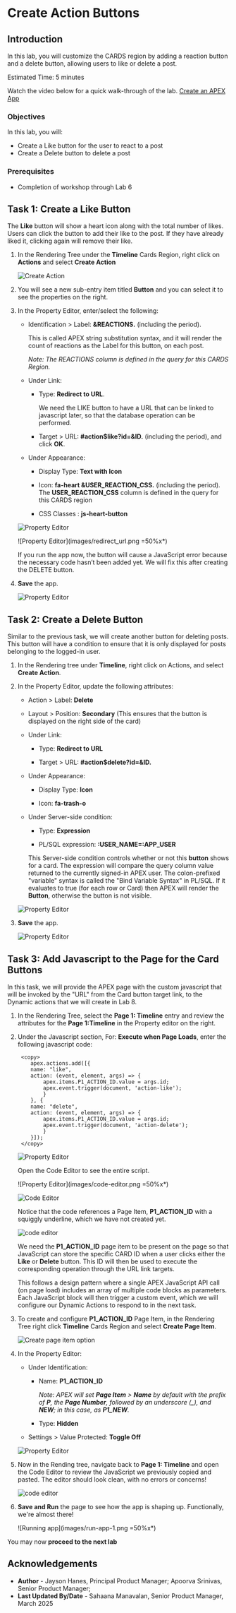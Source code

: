 # Create Action Buttons

## Introduction

In this lab, you will customize the CARDS region by adding a reaction button and a delete button, allowing users to like or delete a post.

Estimated Time: 5 minutes

Watch the video below for a quick walk-through of the lab.
[Create an APEX App](videohub:1_53khevkr)

### Objectives

In this lab, you will:

- Create a Like button for the user to react to a post
- Create a Delete button to delete a post

### Prerequisites

- Completion of workshop through Lab 6

## Task 1: Create a Like Button

The **Like** button will show a heart icon along with the total number of likes. Users can click the button to add their like to the post. If they have already liked it, clicking again will remove their like.

1. In the Rendering Tree under the **Timeline** Cards Region, right click on **Actions** and select **Create Action**

    ![Create Action](images/create-action-s.png)

2. You will see a new sub-entry item titled **Button** and you can select it to see the properties on the right.

3. In the Property Editor, enter/select the following:

    - Identification > Label: **&REACTIONS.** (including the period).

        This is called APEX string substitution syntax, and it will render the count of reactions as the Label for this button, on each post.

        *Note: The REACTIONS column is defined in the query for this CARDS Region.*

    - Under Link:
        - Type: **Redirect to URL**.

            We need the LIKE button to have a URL that can be linked to javascript later, so that the database operation can be performed.

        - Target > URL: **#action$like?id=&ID.** (including the period), and click **OK**.

    - Under Appearance:

        - Display Type: **Text with Icon**

        - Icon: **fa-heart &USER\_REACTION\_CSS.** (including the period). The **USER\_REACTION\_CSS** column is defined in the query for this CARDS region

        - CSS Classes : **js-heart-button**

    ![Property Editor](images/button-properties.png)

    ![Property Editor](images/redirect_url.png =50%x*)

    If you run the app now, the button will cause a JavaScript error because the necessary code hasn’t been added yet. We will fix this after creating the DELETE button.

4. **Save** the app.

    ![Property Editor](images/save_app.png "")

## Task 2: Create a Delete Button

Similar to the previous task, we will create another button for deleting posts. This button will have a condition to ensure that it is only displayed for posts belonging to the logged-in user.

1. In the Rendering tree under **Timeline**, right click on Actions, and select **Create Action**.

2. In the Property Editor, update the following attributes:

    - Action > Label: **Delete**

    - Layout > Position: **Secondary** (This ensures that the button is displayed on the right side of the card)

    - Under Link:
        - Type: **Redirect to URL**

        - Target > URL: **#action$delete?id=&ID.**

    - Under Appearance:

        - Display Type: **Icon**

        - Icon: **fa-trash-o**

    - Under Server-side condition:

        - Type: **Expression**

        - PL/SQL expression: **:USER\_NAME=:APP\_USER**

        This Server-side condition controls whether or not this **button** shows for a card. The expression will compare the query column value returned to the currently signed-in APEX user. The colon-prefixed "variable" syntax is called the "Bind Variable Syntax" in PL/SQL. If it evaluates to true (for each row or Card) then APEX will render the **Button**, otherwise the button is not visible.

    ![Property Editor](images/button-action1.png)

3. **Save** the app.

    ![Property Editor](images/save_app.png "")

## Task 3: Add Javascript to the Page for the Card Buttons

In this task, we will provide the APEX page with the custom javascript that will be invoked by the "URL" from the Card button target link, to the Dynamic actions that we will create in Lab 8.

1. In the Rendering Tree, select the **Page 1: Timeline** entry and review the attributes for the **Page 1:Timeline** in the Property editor on the right.

2. Under the Javascript section, For: **Execute when Page Loads**, enter the following javascript code:

    ```
     <copy>
        apex.actions.add([{
        name: "like",
        action: (event, element, args) => {
            apex.items.P1_ACTION_ID.value = args.id;
            apex.event.trigger(document, 'action-like');
            }
        }, {
        name: "delete",
        action: (event, element, args) => {
            apex.items.P1_ACTION_ID.value = args.id;
            apex.event.trigger(document, 'action-delete');
            }
        }]);
     </copy>
    ```

    ![Property Editor](images/js-code-1.png)

    Open the Code Editor to see the entire script.

    ![Property Editor](images/code-editor.png =50%x*)

    ![Code Editor](images/js-code-2.png)

    Notice that the code references a Page Item, **P1\_ACTION\_ID** with a squiggly underline, which we have not created yet.

    ![code editor](images/js-code-3.png)

    We need the **P1\_ACTION\_ID** page item to be present on the page so that JavaScript can store the specific CARD ID when a user clicks either the **Like** or **Delete** button. This ID will then be used to execute the corresponding operation through the URL link targets.

    This follows a design pattern where a single APEX JavaScript API call (on page load) includes an array of multiple code blocks as parameters. Each JavaScript block will then trigger a custom event, which we will configure our Dynamic Actions to respond to in the next task.

3. To create and configure **P1\_ACTION\_ID** Page Item, in the Rendering Tree right click **Timeline** Cards Region and select **Create Page Item**.

    ![Create page item option](images/create-page-item4.png " ")

4. In the Property Editor:

     - Under Identification:
          - Name: **P1\_ACTION\_ID**

            *Note: APEX will set **Page Item** > **Name** by default with the prefix of **P**, the **Page Number**, followed by an underscore (**_**), and **NEW**; in this case, as **P1_NEW**.*

          - Type: **Hidden**

     - Settings > Value Protected: **Toggle Off**

    ![Property Editor](images/value-protected1.png " ")

5. Now in the Rending tree, navigate back to **Page 1: Timeline** and open the Code Editor to review the JavaScript we previously copied and pasted. The editor should look clean, with no errors or concerns!

    ![code editor](images/code-editor-2.png " ")

6. **Save and Run** the page to see how the app is shaping up. Functionally, we're almost there!

    ![Running app](images/run-app-1.png =50%x*)

You may now **proceed to the next lab**

## Acknowledgements

- **Author** - Jayson Hanes, Principal Product Manager; Apoorva Srinivas, Senior Product Manager;
- **Last Updated By/Date** - Sahaana Manavalan, Senior Product Manager, March 2025
